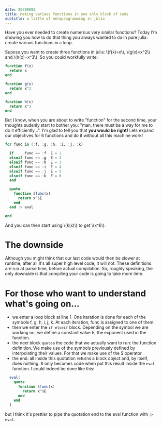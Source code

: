 ```yaml
---
date: 20200803
title: Making various functions in one only block of code
subtitle: a little of metaprogramming in julia
---
```


Have you ever needed to create numerous very similar functions? Today I'm showing you how to do that thing you always wanted to do in pure julia: create various functions in a loop.

<p>Supose you want to create three functions in julia: \(f(x)=x\), \(g(x)=x^2\) and \(h(x)=x^3\). So you could workfully write:</p>

```julia
function f(x)
  return x
end

function g(x)
  return x^2
end

function h(x)
  return x^3
end
```

But I know, when you are about to write "function" for the second time, your thoughts sudenly start to bother you: "man, there must be a way for me to do it efficiently...". I'm glad to tell you that **you would be right!** Lets expand our objectives for 6 functions and do it without all this machine work!

```julia
for func in (:f, :g, :h, :i, :j, :k)

  if     func == :f  E = 1
  elseif func == :g  E = 2
  elseif func == :h  E = 3
  elseif func == :i  E = 4
  elseif func == :j  E = 5
  elseif func == :k  E = 6
  end

  quote
    function $func(x)
      return x^$E
    end
  end |> eval

end
```

<p>And you can then start using \(k(x)\) to get \(x^6\).</p>


# The downside

Although you might think that our last code would then be slower at runtime, after all it's all super high level code, it will not. These definitions are run at parse time, before actual compilation. So, roughly speaking, the only downside is that compiling your code is going to take more time.


# For those who want to understand what's going on...

  - we enter a loop block at line 1. One iteration is done for each of the symbols f, g, h, i, j, k. At each iteration, func is assigned to one of them.
  - then we enter the `if elseif` block. Depending on the symbol we are working on, we define a constant value E, the exponent used in the function.
  - the next block `quote`s the code that we actually want to run: the function definition. We make use of the symbols previously defined by interpolating their values. For that we make use of the \$ operator.
  - the end: all inside this quotation returns a block object and, by itself, does nothing. It only becomes code when put this result inside the `eval` function. I could indeed be done like this:

```julia
  eval(
    quote
      function $func(x)
        return x^$E
      end
    end
  )
```

  but I think it's prettier to pipe the quotation end to the eval function with `|> eval`.
